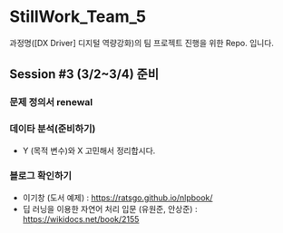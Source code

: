 # StillWork_Team_5

과정명([DX Driver] 디지털 역량강화)의 팀 프로젝트 진행을 위한 Repo. 입니다.

## Session #3 (3/2~3/4) 준비

### 문제 정의서 renewal
### 데이타 분석(준비하기)
- Y (목적 변수)와 X 고민해서 정리합시다. 

### 블로그 확인하기 
- 이기창 (도서 예제) : https://ratsgo.github.io/nlpbook/
- 딥 러닝을 이용한 자연어 처리 입문 (유원준, 안상준) : https://wikidocs.net/book/2155
